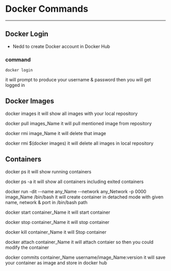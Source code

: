 # Docker Commands
---





## Docker Login
- Nedd to create Docker account in Docker Hub

### command

    docker login
it will prompt to produce your username & password
then you will get logged in



## Docker Images

  docker images
it will show all images with your local repository

  docker pull images_Name
it will pull mentioned image from repository

  docker rmi image_Name
it will delete that image

  docker rmi $(docker images)
it will delete all images in local repository

## Containers

  docker ps
it will show running containers

  docker ps -a
it will show all containers including exited containers

  docker run -dit --name any_Name --network any_Network -p 0000 image_Name /bin/bash
it will create container in detached mode with given name, network & port in /bin/bash path

  docker start container_Name
it will start container

  docker stop container_Name
it will stop container

  docker kill container_Name
it will Stop container

  docker attach container_Name
it will attach contaier so then you could modify the container

  docker commits container_Name username/image_Name:version
it will save your container as image and store in docker hub


